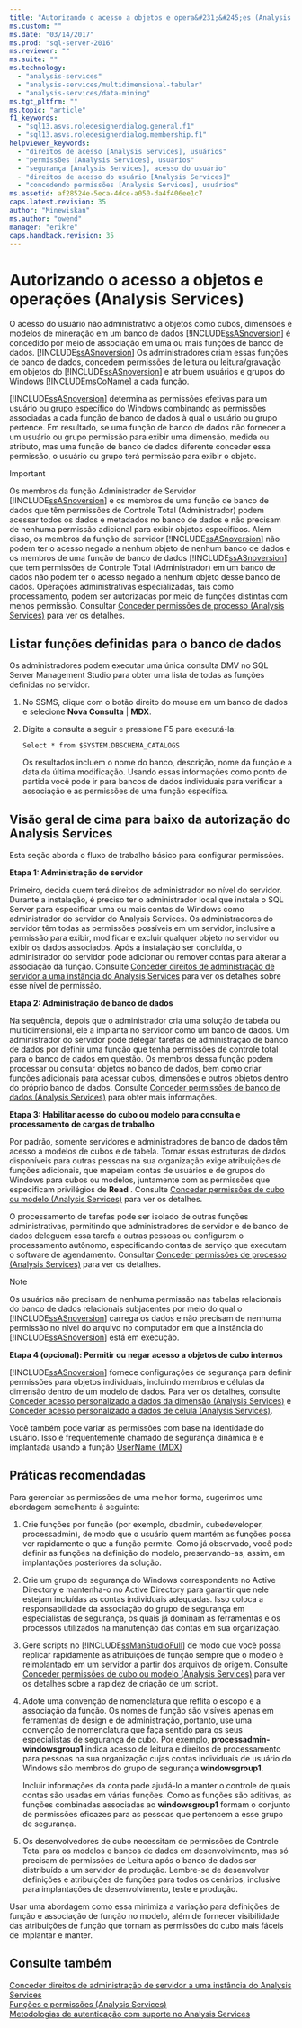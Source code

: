 ```yaml
---
title: "Autorizando o acesso a objetos e opera&#231;&#245;es (Analysis Services) | Microsoft Docs"
ms.custom: ""
ms.date: "03/14/2017"
ms.prod: "sql-server-2016"
ms.reviewer: ""
ms.suite: ""
ms.technology: 
  - "analysis-services"
  - "analysis-services/multidimensional-tabular"
  - "analysis-services/data-mining"
ms.tgt_pltfrm: ""
ms.topic: "article"
f1_keywords: 
  - "sql13.asvs.roledesignerdialog.general.f1"
  - "sql13.asvs.roledesignerdialog.membership.f1"
helpviewer_keywords: 
  - "direitos de acesso [Analysis Services], usuários"
  - "permissões [Analysis Services], usuários"
  - "segurança [Analysis Services], acesso do usuário"
  - "direitos de acesso do usuário [Analysis Services]"
  - "concedendo permissões [Analysis Services], usuários"
ms.assetid: af28524e-5eca-4dce-a050-da4f406ee1c7
caps.latest.revision: 35
author: "Minewiskan"
ms.author: "owend"
manager: "erikre"
caps.handback.revision: 35
---
```

# Autorizando o acesso a objetos e opera&#231;&#245;es (Analysis Services)
  O acesso do usuário não administrativo a objetos como cubos, dimensões e modelos de mineração em um banco de dados [!INCLUDE[ssASnoversion](../../includes/ssasnoversion-md.md)] é concedido por meio de associação em uma ou mais funções de banco de dados. [!INCLUDE[ssASnoversion](../../includes/ssasnoversion-md.md)] Os administradores criam essas funções de banco de dados, concedem permissões de leitura ou leitura/gravação em objetos do [!INCLUDE[ssASnoversion](../../includes/ssasnoversion-md.md)] e atribuem usuários e grupos do Windows [!INCLUDE[msCoName](../../includes/msconame-md.md)] a cada função.  
  
 [!INCLUDE[ssASnoversion](../../includes/ssasnoversion-md.md)] determina as permissões efetivas para um usuário ou grupo específico do Windows combinando as permissões associadas a cada função de banco de dados à qual o usuário ou grupo pertence. Em resultado, se uma função de banco de dados não fornecer a um usuário ou grupo permissão para exibir uma dimensão, medida ou atributo, mas uma função de banco de dados diferente conceder essa permissão, o usuário ou grupo terá permissão para exibir o objeto.  
  
> [!IMPORTANT]  
>  Os membros da função Administrador de Servidor [!INCLUDE[ssASnoversion](../../includes/ssasnoversion-md.md)] e os membros de uma função de banco de dados que têm permissões de Controle Total (Administrador) podem acessar todos os dados e metadados no banco de dados e não precisam de nenhuma permissão adicional para exibir objetos específicos. Além disso, os membros da função de servidor [!INCLUDE[ssASnoversion](../../includes/ssasnoversion-md.md)] não podem ter o acesso negado a nenhum objeto de nenhum banco de dados e os membros de uma função de banco de dados [!INCLUDE[ssASnoversion](../../includes/ssasnoversion-md.md)] que tem permissões de Controle Total (Administrador) em um banco de dados não podem ter o acesso negado a nenhum objeto desse banco de dados. Operações administrativas especializadas, tais como processamento, podem ser autorizadas por meio de funções distintas com menos permissão. Consultar [Conceder permissões de processo &#40;Analysis Services&#41;](../../analysis-services/multidimensional-models/grant-process-permissions-analysis-services.md) para ver os detalhes.  
  
## Listar funções definidas para o banco de dados  
 Os administradores podem executar uma única consulta DMV no SQL Server Management Studio para obter uma lista de todas as funções definidas no servidor.  
  
1.  No SSMS, clique com o botão direito do mouse em um banco de dados e selecione **Nova Consulta** | **MDX**.  
  
2.  Digite a consulta a seguir e pressione F5 para executá-la:  
  
    ```  
    Select * from $SYSTEM.DBSCHEMA_CATALOGS  
    ```  
  
     Os resultados incluem o nome do banco, descrição, nome da função e a data da última modificação. Usando essas informações como ponto de partida você pode ir para bancos de dados individuais para verificar a associação e as permissões de uma função específica.  
  
## Visão geral de cima para baixo da autorização do Analysis Services  
 Esta seção aborda o fluxo de trabalho básico para configurar permissões.  
  
 **Etapa 1: Administração de servidor**  
  
 Primeiro, decida quem terá direitos de administrador no nível do servidor. Durante a instalação, é preciso ter o administrador local que instala o SQL Server para especificar uma ou mais contas do Windows como administrador do servidor do Analysis Services. Os administradores do servidor têm todas as permissões possíveis em um servidor, inclusive a permissão para exibir, modificar e excluir qualquer objeto no servidor ou exibir os dados associados. Após a instalação ser concluída, o administrador do servidor pode adicionar ou remover contas para alterar a associação da função. Consulte [Conceder direitos de administração de servidor a uma instância do Analysis Services](../../analysis-services/instances/grant-server-admin-rights-to-an-analysis-services-instance.md) para ver os detalhes sobre esse nível de permissão.  
  
 **Etapa 2: Administração de banco de dados**  
  
 Na sequência, depois que o administrador cria uma solução de tabela ou multidimensional, ele a implanta no servidor como um banco de dados. Um administrador do servidor pode delegar tarefas de administração de banco de dados por definir uma função que tenha permissões de controle total para o banco de dados em questão. Os membros dessa função podem processar ou consultar objetos no banco de dados, bem como criar funções adicionais para acessar cubos, dimensões e outros objetos dentro do próprio banco de dados. Consulte [Conceder permissões de banco de dados &#40;Analysis Services&#41;](../../analysis-services/multidimensional-models/grant-database-permissions-analysis-services.md) para obter mais informações.  
  
 **Etapa 3: Habilitar acesso do cubo ou modelo para consulta e processamento de cargas de trabalho**  
  
 Por padrão, somente servidores e administradores de banco de dados têm acesso a modelos de cubos e de tabela. Tornar essas estruturas de dados disponíveis para outras pessoas na sua organização exige atribuições de funções adicionais, que mapeiam contas de usuários e de grupos do Windows para cubos ou modelos, juntamente com as permissões que especificam privilégios de **Read** . Consulte [Conceder permissões de cubo ou modelo &#40;Analysis Services&#41;](../../analysis-services/multidimensional-models/grant-cube-or-model-permissions-analysis-services.md) para ver os detalhes.  
  
 O processamento de tarefas pode ser isolado de outras funções administrativas, permitindo que administradores de servidor e de banco de dados deleguem essa tarefa a outras pessoas ou configurem o processamento autônomo, especificando contas de serviço que executam o software de agendamento. Consultar [Conceder permissões de processo &#40;Analysis Services&#41;](../../analysis-services/multidimensional-models/grant-process-permissions-analysis-services.md) para ver os detalhes.  
  
> [!NOTE]  
>  Os usuários não precisam de nenhuma permissão nas tabelas relacionais do banco de dados relacionais subjacentes por meio do qual o [!INCLUDE[ssASnoversion](../../includes/ssasnoversion-md.md)] carrega os dados e não precisam de nenhuma permissão no nível do arquivo no computador em que a instância do [!INCLUDE[ssASnoversion](../../includes/ssasnoversion-md.md)] está em execução.  
  
 **Etapa 4 (opcional): Permitir ou negar acesso a objetos de cubo internos**  
  
 [!INCLUDE[ssASnoversion](../../includes/ssasnoversion-md.md)] fornece configurações de segurança para definir permissões para objetos individuais, incluindo membros e células da dimensão dentro de um modelo de dados. Para ver os detalhes, consulte [Conceder acesso personalizado a dados da dimensão &#40;Analysis Services&#41;](../../analysis-services/multidimensional-models/grant-custom-access-to-dimension-data-analysis-services.md) e [Conceder acesso personalizado a dados de célula &#40;Analysis Services&#41;](../../analysis-services/multidimensional-models/grant-custom-access-to-cell-data-analysis-services.md).  
  
 Você também pode variar as permissões com base na identidade do usuário. Isso é frequentemente chamado de segurança dinâmica e é implantada usando a função [UserName &#40;MDX&#41;](../../mdx/username-mdx.md)  
  
## Práticas recomendadas  
 Para gerenciar as permissões de uma melhor forma, sugerimos uma abordagem semelhante à seguinte:  
  
1.  Crie funções por função (por exemplo, dbadmin, cubedeveloper, processadmin), de modo que o usuário quem mantém as funções possa ver rapidamente o que a função permite. Como já observado, você pode definir as funções na definição do modelo, preservando-as, assim, em implantações posteriores da solução.  
  
2.  Crie um grupo de segurança do Windows correspondente no Active Directory e mantenha-o no Active Directory para garantir que nele estejam incluídas as contas individuais adequadas. Isso coloca a responsabilidade da associação do grupo de segurança em especialistas de segurança, os quais já dominam as ferramentas e os processos utilizados na manutenção das contas em sua organização.  
  
3.  Gere scripts no [!INCLUDE[ssManStudioFull](../../includes/ssmanstudiofull-md.md)] de modo que você possa replicar rapidamente as atribuições de função sempre que o modelo é reimplantado em um servidor a partir dos arquivos de origem. Consulte [Conceder permissões de cubo ou modelo &#40;Analysis Services&#41;](../../analysis-services/multidimensional-models/grant-cube-or-model-permissions-analysis-services.md) para ver os detalhes sobre a rapidez de criação de um script.  
  
4.  Adote uma convenção de nomenclatura que reflita o escopo e a associação da função. Os nomes de função são visíveis apenas em ferramentas de design e de administração, portanto, use uma convenção de nomenclatura que faça sentido para os seus especialistas de segurança de cubo. Por exemplo, **processadmin-windowsgroup1** indica acesso de leitura e direitos de processamento para pessoas na sua organização cujas contas individuais de usuário do Windows são membros do grupo de segurança **windowsgroup1**.  
  
     Incluir informações da conta pode ajudá-lo a manter o controle de quais contas são usadas em várias funções. Como as funções são aditivas, as funções combinadas associadas ao **windowsgroup1** formam o conjunto de permissões eficazes para as pessoas que pertencem a esse grupo de segurança.  
  
5.  Os desenvolvedores de cubo necessitam de permissões de Controle Total para os modelos e bancos de dados em desenvolvimento, mas só precisam de permissões de Leitura após o banco de dados ser distribuído a um servidor de produção. Lembre-se de desenvolver definições e atribuições de funções para todos os cenários, inclusive para implantações de desenvolvimento, teste e produção.  
  
 Usar uma abordagem como essa minimiza a variação para definições de função e associação de função no modelo, além de fornecer visibilidade das atribuições de função que tornam as permissões do cubo mais fáceis de implantar e manter.  
  
## Consulte também  
 [Conceder direitos de administração de servidor a uma instância do Analysis Services](../../analysis-services/instances/grant-server-admin-rights-to-an-analysis-services-instance.md)   
 [Funções e permissões &#40;Analysis Services&#41;](../../analysis-services/multidimensional-models/roles-and-permissions-analysis-services.md)   
 [Metodologias de autenticação com suporte no Analysis Services](../../analysis-services/instances/authentication-methodologies-supported-by-analysis-services.md)  
  
  